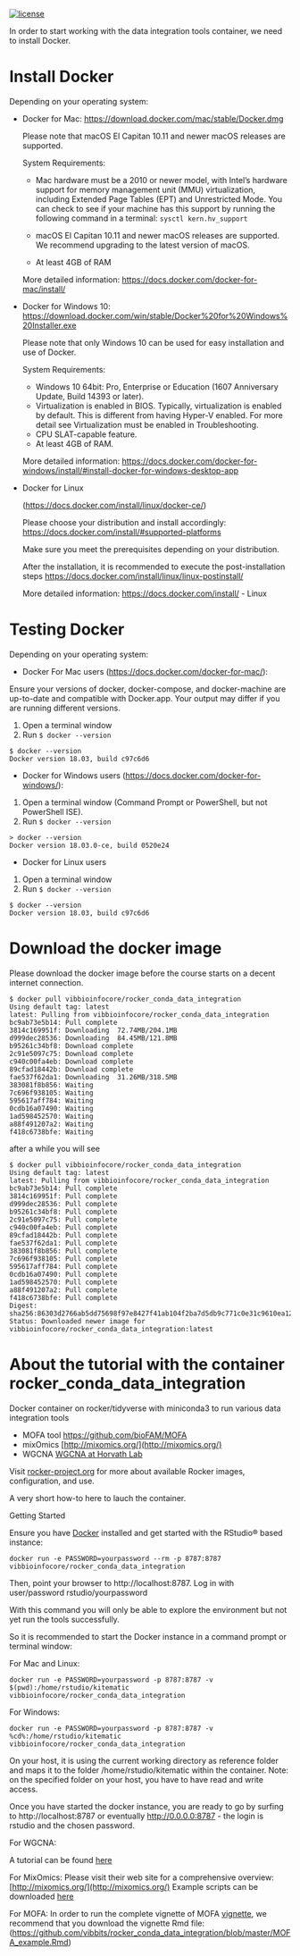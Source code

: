 [![license](https://img.shields.io/badge/license-GPLv2-blue.svg)](https://opensource.org/licenses/GPL-2.0)

In order to start working with the data integration tools container, we need to install Docker. 

# Install Docker

Depending on your operating system:
- Docker for Mac: https://download.docker.com/mac/stable/Docker.dmg

  Please note that macOS El Capitan 10.11 and newer macOS releases are supported.
  
  System Requirements:
  
  - Mac hardware must be a 2010 or newer model, with Intel’s hardware support for memory management unit (MMU) virtualization, including     Extended Page Tables (EPT) and Unrestricted Mode. 
    You can check to see if your machine has this support by running the following   command in a terminal: ```sysctl kern.hv_support```

   - macOS El Capitan 10.11 and newer macOS releases are supported. We recommend upgrading to the latest version of macOS.

   - At least 4GB of RAM

  More detailed information: https://docs.docker.com/docker-for-mac/install/

- Docker for Windows 10: https://download.docker.com/win/stable/Docker%20for%20Windows%20Installer.exe
  
  Please note that only Windows 10 can be used for easy installation and use of Docker.
  
  System Requirements:

  - Windows 10 64bit: Pro, Enterprise or Education (1607 Anniversary Update, Build 14393 or later).
  - Virtualization is enabled in BIOS. Typically, virtualization is enabled by default. This is different from having Hyper-V enabled.       For more detail see Virtualization must be enabled in Troubleshooting.
  - CPU SLAT-capable feature.
  - At least 4GB of RAM.
  
  More detailed information: https://docs.docker.com/docker-for-windows/install/#install-docker-for-windows-desktop-app

- Docker for Linux
  
    (https://docs.docker.com/install/linux/docker-ce/)
  
   Please choose your distribution and install accordingly: https://docs.docker.com/install/#supported-platforms
   
   Make sure you meet the prerequisites depending on your distribution.
   
   After the installation, it is recommended to execute the post-installation steps
   https://docs.docker.com/install/linux/linux-postinstall/
   
   More detailed information: https://docs.docker.com/install/ - Linux

# Testing Docker 

Depending on your operating system:
- Docker For Mac users (https://docs.docker.com/docker-for-mac/):

Ensure your versions of docker, docker-compose, and docker-machine are up-to-date and compatible with Docker.app. 
Your output may differ if you are running different versions.
1. Open a terminal window
2. Run ```$ docker --version```

```
$ docker --version
Docker version 18.03, build c97c6d6
```
 
- Docker for Windows users (https://docs.docker.com/docker-for-windows/):
1. Open a terminal window (Command Prompt or PowerShell, but not PowerShell ISE).
2. Run ```$ docker --version``` 

```
> docker --version
Docker version 18.03.0-ce, build 0520e24
```
- Docker for Linux users 
1. Open a terminal window
2. Run ```$ docker --version``` 

```
$ docker --version
Docker version 18.03, build c97c6d6
```

# Download the docker image 

Please download the docker image before the course starts on a decent internet connection.

```
$ docker pull vibbioinfocore/rocker_conda_data_integration
Using default tag: latest
latest: Pulling from vibbioinfocore/rocker_conda_data_integration
bc9ab73e5b14: Pull complete
3814c169951f: Downloading  72.74MB/204.1MB
d999dec28536: Downloading  84.45MB/121.8MB
b95261c34bf8: Download complete
2c91e5097c75: Download complete
c940c00fa4eb: Download complete
89cfad18442b: Download complete
fae537f62da1: Downloading  31.26MB/318.5MB
383081f8b856: Waiting
7c696f938105: Waiting
595617aff784: Waiting
0cdb16a07490: Waiting
1ad598452570: Waiting
a88f491207a2: Waiting
f418c6738bfe: Waiting
```
after a while you will see

```
$ docker pull vibbioinfocore/rocker_conda_data_integration
Using default tag: latest
latest: Pulling from vibbioinfocore/rocker_conda_data_integration
bc9ab73e5b14: Pull complete
3814c169951f: Pull complete
d999dec28536: Pull complete
b95261c34bf8: Pull complete
2c91e5097c75: Pull complete
c940c00fa4eb: Pull complete
89cfad18442b: Pull complete
fae537f62da1: Pull complete
383081f8b856: Pull complete
7c696f938105: Pull complete
595617aff784: Pull complete
0cdb16a07490: Pull complete
1ad598452570: Pull complete
a88f491207a2: Pull complete
f418c6738bfe: Pull complete
Digest: sha256:86303d2766ab5dd75698f97e8427f41ab104f2ba7d5db9c771c0e31c9610ea12
Status: Downloaded newer image for vibbioinfocore/rocker_conda_data_integration:latest
```


# About the tutorial with the container rocker_conda_data_integration
Docker container on rocker/tidyverse with miniconda3 to run various  data integration tools

  *  MOFA tool https://github.com/bioFAM/MOFA
  *  mixOmics [http://mixomics.org/](http://mixomics.org/)
  *  WGCNA [WGCNA at Horvath Lab](https://labs.genetics.ucla.edu/horvath/CoexpressionNetwork/Rpackages/WGCNA/)

Visit [rocker-project.org](http://rocker-project.org) for more about available Rocker images, configuration, and use.

A very short how-to here to lauch the container.

Getting Started

Ensure you have [Docker](https://www.docker.com/) installed and get started with the RStudio® based instance:

```
docker run -e PASSWORD=yourpassword --rm -p 8787:8787 vibbioinfocore/rocker_conda_data_integration
```

Then, point your browser to http://localhost:8787. Log in with user/password rstudio/yourpassword

With this command you will only be able to explore the environment but not yet run the tools successfully. 

So it is recommended to start the Docker instance in a command prompt or terminal window:

For Mac and Linux:

```
docker run -e PASSWORD=yourpassword -p 8787:8787 -v $(pwd):/home/rstudio/kitematic vibbioinfocore/rocker_conda_data_integration
```

For Windows:
```
docker run -e PASSWORD=yourpassword -p 8787:8787 -v %cd%:/home/rstudio/kitematic vibbioinfocore/rocker_conda_data_integration
```

On your host, it is using the current working directory as reference folder and maps it to the folder /home/rstudio/kitematic within the container. Note: on the specified folder on your host, you have to have read and write access.

Once you have started the docker instance, you are ready to go by surfing to http://localhost:8787 or eventually http://0.0.0.0:8787 - the login is rstudio and the chosen password.

For WGCNA:

A tutorial can be found [here](https://horvath.genetics.ucla.edu/html/CoexpressionNetwork/Rpackages/WGCNA/Tutorials/)

For MixOmics:
Please visit their web site for a comprehensive overview: [http://mixomics.org/](http://mixomics.org/)
Example scripts can be downloaded [here](http://journals.plos.org/ploscompbiol/article/file?type=supplementary&id=info:doi/10.1371/journal.pcbi.1005752.s002)

For MOFA:
In order to run the complete vignette of MOFA [vignette](http://htmlpreview.github.io/?https://github.com/bioFAM/MOFA/blob/master/MOFAtools/vignettes/MOFA_example_CLL.html),
we recommend that you download the vignette Rmd file: (https://github.com/vibbits/rocker_conda_data_integration/blob/master/MOFA_example.Rmd)

